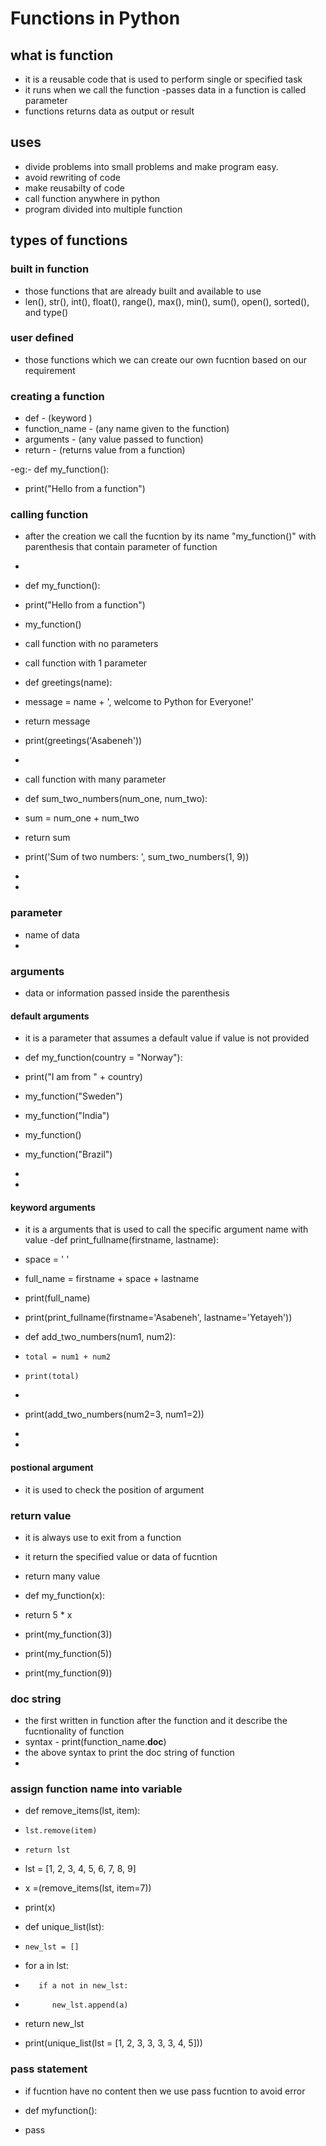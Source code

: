 # Functions in Python
## what is function
- it is a reusable code that is used to perform single or specified task
- it runs when we call the function
-passes data in a function is called parameter
- functions returns data as output or result
## uses
- divide problems into small problems and make program easy.
- avoid rewriting of code
- make reusabilty of code 
- call function anywhere in python
- program divided into multiple function
## types of functions

### built in function
- those functions that are already built and available to use
- len(), str(), int(), float(), range(), max(), min(), sum(), open(), sorted(), and type()
### user defined
- those functions which we can create our own fucntion based on our requirement


### creating a function

- def - (keyword )
- function_name - (any name given to the function)
- arguments - (any value passed to function)
- return - (returns value from a function)


-eg:-  def my_function():
- print("Hello from a function")


### calling function
-  after the creation we call the fucntion by its name "my_function()" with parenthesis that contain parameter of function
- 
- def my_function():
-  print("Hello from a function")

- my_function()


- call function with no parameters
-  call function with 1 parameter
- def greetings(name):
-    message = name + ', welcome to Python for Everyone!'
-    return message


- print(greetings('Asabeneh'))

-
- call function with many parameter
- def sum_two_numbers(num_one, num_two):
-    sum = num_one + num_two
-    return sum


- print('Sum of two numbers: ', sum_two_numbers(1, 9))
- 
- 


### parameter
- name of data
- 
### arguments
- data or information passed inside the parenthesis
#### default arguments
- it is a parameter that assumes a default value if value is not provided
- def my_function(country = "Norway"):
-   print("I am from " + country)

- my_function("Sweden")
- my_function("India")
- my_function()
- my_function("Brazil")
- 
- 
#### keyword arguments
- it is a arguments that is used to call the specific argument name with value
-def print_fullname(firstname, lastname):
-   space = ' '
-    full_name = firstname + space + lastname
-   print(full_name)


- print(print_fullname(firstname='Asabeneh', lastname='Yetayeh'))



- def add_two_numbers(num1, num2):
-     total = num1 + num2
-     print(total)


- 
- print(add_two_numbers(num2=3, num1=2))
 
-
-
#### postional argument
- it is used to check the position of argument 



 

### return value
- it is always use to exit from a function
- it return the specified value or data of fucntion
- return many value

- def my_function(x):
-   return 5 * x

- print(my_function(3))
- print(my_function(5))
- print(my_function(9))

### doc string
- the first written in function after the function and it describe the fucntionality of function
- syntax - print(function_name.__doc__)
- the above syntax to print the doc string of function
- 
### assign function name into variable 


- def remove_items(lst, item):
-     lst.remove(item)
-     return lst


- lst = [1, 2, 3, 4, 5, 6, 7, 8, 9]
- x =(remove_items(lst, item=7))
- print(x)




- def unique_list(lst):
-     new_lst = []
-    for a in lst:
-        if a not in new_lst:
-           new_lst.append(a)
-    return new_lst


- print(unique_list(lst = [1, 2, 3, 3, 3, 3, 4, 5]))




### pass statement
- if fucntion have no content then we use pass fucntion to avoid error

- def myfunction():
-   pass